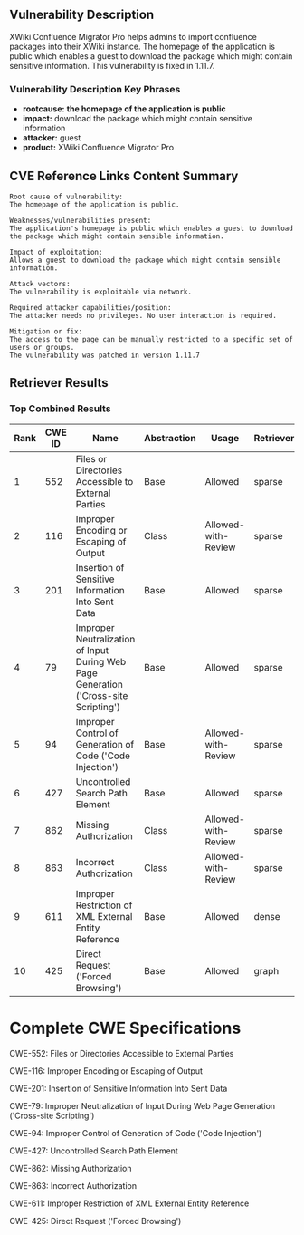 ## Vulnerability Description
XWiki Confluence Migrator Pro helps admins to import confluence packages into their XWiki instance. The homepage of the application is public which enables a guest to download the package which might contain sensitive information. This vulnerability is fixed in 1.11.7.

### Vulnerability Description Key Phrases
- **rootcause:** **the homepage of the application is public**
- **impact:** download the package which might contain sensitive information
- **attacker:** guest
- **product:** XWiki Confluence Migrator Pro

## CVE Reference Links Content Summary
```text
Root cause of vulnerability:
The homepage of the application is public.

Weaknesses/vulnerabilities present:
The application's homepage is public which enables a guest to download the package which might contain sensible information.

Impact of exploitation:
Allows a guest to download the package which might contain sensible information.

Attack vectors:
The vulnerability is exploitable via network.

Required attacker capabilities/position:
The attacker needs no privileges. No user interaction is required.

Mitigation or fix:
The access to the page can be manually restricted to a specific set of users or groups.
The vulnerability was patched in version 1.11.7
```

## Retriever Results

### Top Combined Results

| Rank | CWE ID | Name | Abstraction | Usage  | Retrievers | Individual Scores |
|------|--------|------|-------------|-------|------------|-------------------|
| 1 | 552 | Files or Directories Accessible to External Parties | Base | Allowed | sparse | 0.309 |
| 2 | 116 | Improper Encoding or Escaping of Output | Class | Allowed-with-Review | sparse | 0.290 |
| 3 | 201 | Insertion of Sensitive Information Into Sent Data | Base | Allowed | sparse | 0.273 |
| 4 | 79 | Improper Neutralization of Input During Web Page Generation ('Cross-site Scripting') | Base | Allowed | sparse | 0.269 |
| 5 | 94 | Improper Control of Generation of Code ('Code Injection') | Base | Allowed-with-Review | sparse | 0.267 |
| 6 | 427 | Uncontrolled Search Path Element | Base | Allowed | sparse | 0.267 |
| 7 | 862 | Missing Authorization | Class | Allowed-with-Review | sparse | 0.267 |
| 8 | 863 | Incorrect Authorization | Class | Allowed-with-Review | sparse | 0.266 |
| 9 | 611 | Improper Restriction of XML External Entity Reference | Base | Allowed | dense | 0.467 |
| 10 | 425 | Direct Request ('Forced Browsing') | Base | Allowed | graph | 0.003 |



# Complete CWE Specifications

CWE-552: Files or Directories Accessible to External Parties

CWE-116: Improper Encoding or Escaping of Output

CWE-201: Insertion of Sensitive Information Into Sent Data

CWE-79: Improper Neutralization of Input During Web Page Generation ('Cross-site Scripting')

CWE-94: Improper Control of Generation of Code ('Code Injection')

CWE-427: Uncontrolled Search Path Element

CWE-862: Missing Authorization

CWE-863: Incorrect Authorization

CWE-611: Improper Restriction of XML External Entity Reference

CWE-425: Direct Request ('Forced Browsing')